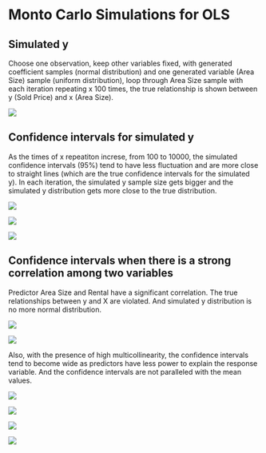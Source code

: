 # Monto Carlo Simulations for OLS
## Simulated y
Choose one observation, keep other variables fixed, with generated coefficient samples (normal distribution) and one generated variable (Area Size) sample (uniform distribution), loop through Area Size sample with each iteration repeating x 100 times, the true relationship is shown between y (Sold Price) and x (Area Size).

![](images/simulated_y_as_x_inreases.png)

## Confidence intervals for simulated y
As the times of x repeatiton increse, from 100 to 10000, the simulated confidence intervals (95%) tend to have less fluctuation and are more close to straight lines (which are the true confidence intervals for the simulated y). In each iteration, the simulated y sample size gets bigger and the simulated y distribution gets more close to the true distribution.

![](images/confidence_interval_x_repeat_100.png)

![](images/confidence_interval_x_repeat_1000.png)

![](images/confidence_interval_x_repeat_10000.png)

## Confidence intervals when there is a strong correlation among two variables

Predictor Area Size and Rental have a significant correlation.
The true relationships between y and X are violated. And simulated y distribution is no more normal distribution.

![](images/simulated_y_as_area_size_increases.png)

![](images/simulated_y_as_rental_increases.png)

Also, with the presence of high multicollinearity, the confidence intervals tend to become wide as predictors have less power to explain the response variable. And the confidence intervals are not paralleled with the mean values.

![](images/CI_x_repeat_100_area_size.png)

![](images/CI_x_repeat_10000_area_size.png)

![](images/CI_x_repeat_100_rental.png)

![](images/CI_x_repeat_10000_rental.png)